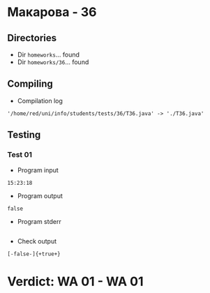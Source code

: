 # Макарова - 36
## Directories
- Dir `homeworks`... found
- Dir `homeworks/36`... found
## Compiling
- Compilation log
```
'/home/red/uni/info/students/tests/36/T36.java' -> './T36.java'

```
## Testing
### Test 01
- Program input
```
15:23:18

```
- Program output
```
false

```
- Program stderr
```

```
- Check output
```
[-false-]{+true+}

```
# Verdict: **WA 01** - WA 01
